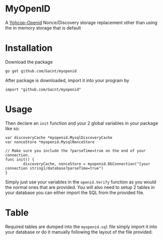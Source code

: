# MyOpenID 

A [Yohcop-Openid](https://github.com/yohcop/openid-go) Nonce/Discovery storage replacement other than using the in memory storage that is default

# Installation

Download the package


`go get github.com/Gacnt/myopenid`


After package is downloaded, import it into your program by


`import "github.com/Gacnt/myopenid"`

# Usage
Then declare an `init` function and your 2 global variables in your package like so:

```
var discoveryCache *myopenid.MysqlDiscoveryCache
var nonceStore *myopenid.MysqlNonceStore

// Make sure you include the ?parseTime=true on the end of your connection.
func init() {
        discoveryCache, nonceStore = myopenid.DbConnection("[your connection string]/database?parseTime=true")
}
```

Simply just use your variables in the `openid.Verify` function as you would the normal ones that are provided. You will also need to setup 2 tables in your database you can either import the SQL from the provided file.

# Table

Required tables are dumped into the `myopenid.sql` file simply import it into your database or do it manually following the layout of the file provided.  
